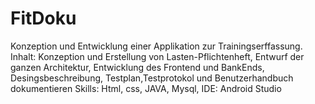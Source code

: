 # FitDoku
Konzeption und Entwicklung einer Applikation zur Trainingserffassung. Inhalt: Konzeption und Erstellung von Lasten-Pflichtenheft, Entwurf der ganzen Architektur, Entwicklung des Frontend und BankEnds, Desingsbeschreibung, Testplan,Testprotokol und Benutzerhandbuch dokumentieren Skills: Html, css, JAVA, Mysql, IDE: Android Studio
